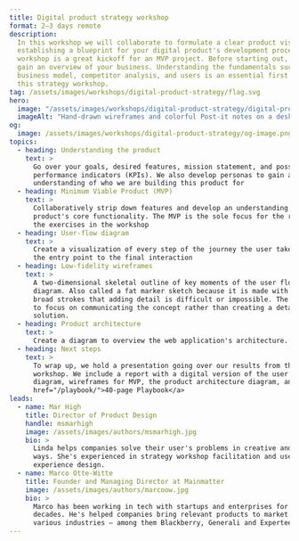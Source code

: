 ```yaml
---
title: Digital product strategy workshop
format: 2–3 days remote
description:
  In this workshop we will collaborate to formulate a clear product vision,
  establishing a blueprint for your digital product's development process. This
  workshop is a great kickoff for an MVP project. Before starting out, we will
  gain an overview of your business. Understanding the fundamentals such as your
  business model, competitor analysis, and users is an essential first step for
  this strategy workshop.
tag: /assets/images/workshops/digital-product-strategy/flag.svg
hero:
  image: "/assets/images/workshops/digital-product-strategy/digital-product-strategy-workshop-hero.jpg"
  imageAlt: "Hand-drawn wireframes and colorful Post-it notes on a desk"
og:
  image: /assets/images/workshops/digital-product-strategy/og-image.png
topics:
  - heading: Understanding the product
    text: >
      Go over your goals, desired features, mission statement, and possible key
      performance indicators (KPIs). We also develop personas to gain a better
      understanding of who we are building this product for
  - heading: Minimum Viable Product (MVP)
    text: >
      Collaboratively strip down features and develop an understanding of the
      product's core functionality. The MVP is the sole focus for the rest of
      the exercises in the workshop
  - heading: User-flow diagram
    text: >
      Create a visualization of every step of the journey the user takes from
      the entry point to the final interaction
  - heading: Low-fidelity wireframes
    text: >
      A two-dimensional skeletal outline of key moments of the user flow
      diagram. Also called a fat marker sketch because it is made with such
      broad strokes that adding detail is difficult or impossible. The goal is
      to focus on communicating the concept rather than creating a detailed
      solution.
  - heading: Product architecture
    text: >
      Create a diagram to overview the web application's architecture.
  - heading: Next steps
    text: >
      To wrap up, we hold a presentation going over our results from the
      workshop. We include a report with a digital version of the user flow
      diagram, wireframes for MVP, the product architecture diagram, and our <a
      href="/playbook/">40-page Playbook</a>
leads:
  - name: Mar High
    title: Director of Product Design
    handle: msmarhigh
    image: /assets/images/authors/msmarhigh.jpg
    bio: >
      Linda helps companies solve their user's problems in creative and scalable
      ways. She's experienced in strategy workshop facilitation and user
      experience design.
  - name: Marco Otte-Witte
    title: Founder and Managing Director at Mainmatter
    image: /assets/images/authors/marcoow.jpg
    bio: >
      Marco has been working in tech with startups and enterprises for 2
      decades. He's helped companies bring relevant products to market in
      various industries – among them Blackberry, Generali and Experteer.
---
```


<!--break-->
